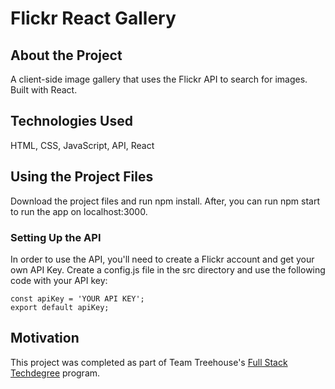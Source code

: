 # Flickr React Gallery
## About the Project
A client-side image gallery that uses the Flickr API to search for images.  Built with React.

## Technologies Used
HTML, CSS, JavaScript, API, React

## Using the Project Files
Download the project files and run npm install.  After, you can run npm start to run the app on localhost:3000.

### Setting Up the API
In order to use the API, you'll need to create a Flickr account and get your own API Key.  Create a config.js file in the src directory and use the following code with your API key:
```
const apiKey = 'YOUR API KEY';
export default apiKey;
```

## Motivation
This project was completed as part of Team Treehouse's [Full Stack Techdegree](https://join.teamtreehouse.com/full-stack-javascript-techdegree/?utm_source=techdegree-B) program.